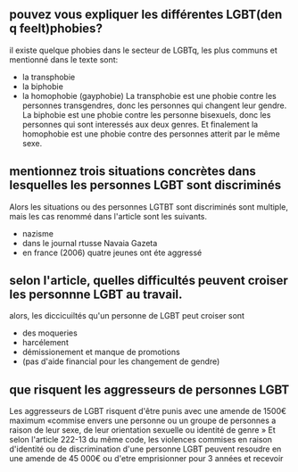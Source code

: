 ## pouvez vous expliquer les différentes LGBT(den q feelt)phobies?
il existe quelque phobies dans le secteur de LGBTq, les plus communs et mentionné dans le texte sont:
- la transphobie
- la biphobie
- la homophobie (gayphobie)
La transphobie est une phobie contre les personnes transgendres, donc les personnes qui changent leur gendre.
La biphobie est une phobie contre les personne bisexuels, donc les personnes qui sont interessés aux deux genres.
Et finalement la homophobie est une phobie contre des personnes atterit par le même sexe.

## mentionnez trois situations concrètes dans lesquelles les personnes LGBT sont discriminés
Alors les situations ou des personnes LGTBT sont discriminés sont multiple, mais les cas renommé dans l'article sont les suivants.
- nazisme
- dans le journal rtusse Navaia Gazeta
- en france (2006) quatre jeunes ont éte aggressé

## selon l'article, quelles difficultés peuvent croiser les personnne LGBT au travail.
alors, les diccicuiltés qu'un personne de LGBT peut croiser sont
- des moqueries
- harcélement
- démissionement et manque de promotions
- (pas d'aide financial pour les changement de gendre)

## que risquent les aggresseurs de personnes LGBT
Les aggresseurs de LGBT risquent d'être punis avec une amende de 1500€ maximum
«commise envers une personne ou un groupe de personnes a raison de leur sexe, de leur orientation sexuelle ou identité de genre »
Et selon l'article 222-13 du même code, les violences commises en raison d'identité ou de discrimination d'une personne LGBT peuvent resoudre en une amende de 45 000€ ou d'etre emprisionner pour 3 années et recevoir
